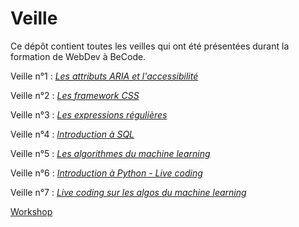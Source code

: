 # Veille

Ce dépôt contient toutes les veilles qui ont été présentées durant la formation de WebDev à BeCode. 

Veille n°1 : [*Les attributs ARIA et l'accessibilité*](https://github.com/CalcagnoLoic/veille-becode/blob/main/Attributs%20aria%20et%20accessibilit%C3%A9.pdf)

Veille n°2 : [*Les framework CSS*](https://github.com/CalcagnoLoic/veille-becode/blob/main/Les%20framework%20CSS.pdf)

Veille n°3 : [*Les expressions régulières*](https://github.com/CalcagnoLoic/veille-becode/blob/main/Les%20expressions%20r%C3%A9guli%C3%A8res.pdf)

Veille n°4 : [*Introduction à SQL*](https://github.com/CalcagnoLoic/veille-becode/blob/main/Introduction%20%C3%A0%20SQL.pdf)

Veille n°5 : [*Les algorithmes du machine learning*](https://github.com/CalcagnoLoic/veille-becode/blob/main/Les%20algorithmes%20du%20machine%20learning.pdf)

Veille n°6 : [*Introduction à Python - Live coding*](https://github.com/CalcagnoLoic/veille-becode/blob/main/Introduction%20%C3%A0%20python.pdf)

Veille n°7 : [*Live coding sur les algos du machine learning*](https://github.com/CalcagnoLoic/veille-becode/tree/main/Live%20coding)

[Workshop](https://github.com/CalcagnoLoic/workshop_python_django)
